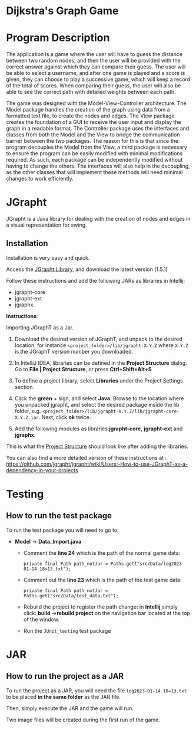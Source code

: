 # Dijkstra's Graph Game

# Program Description

The application is a game where the user will have to guess the distance between two random nodes, and then the user will be provided with the correct answer against which they can compare their guess. The user will be able to select a username, and after one game is played and a score is given, they can choose to play a successive game, which will keep a record of the total of scores. When comparing their guess, the user will also be able to see the correct path with detailed weights between each path. 

The game was designed with the Model-View-Controller architecture. The Model package handles the creation of the graph using data from a formatted text file, to create the nodes and edges. The View package creates the foundation of a GUI to receive the user input and display the graph in a readable format. The Controller package uses the interfaces and classes from both the Model and the View to bridge the communication barrier between the two packages. The reason for this is that since the program decouples the Model from the View, a third package is necessary to ensure the program can be easily modified with minimal modifications required. As such, each package can be independently modified without having to change the others. The interfaces will also help in the decoupling, as the other classes that will implement these methods will need minimal changes to work efficiently. 

# JGrapht

JGrapht is a Java library for dealing with the creation of nodes and edges in a visual representation for swing.

## Installation

Installation is very easy and quick. 

Access the [JGrapht Library](https://sourceforge.net/projects/jgrapht/), and download the latest version (1.5.1)


Follow these instructions and add the following JARs as libraries in Intellij:
* jgrapht-core
* jgrapht-ext
* jgraphx.

__Instructions__:

Importing JGraphT as a Jar.



1. Download the desired version of JGraphT, and unpack to the desired location, for instance ```<project_folder>/lib/jgrapht-X.Y.Z``` where ```X.Y.Z``` is the JGraphT version number you downloaded.

2. In IntelliJ IDEA, libraries can be defined in the __Project Structure__ dialog. Go to __File | Project Structure__, or press __Ctrl+Shift+Alt+S__

3. To define a project library, select __Libraries__ under the Project Settings section.

4. Click the __green__ + sign, and select __Java__. Browse to the location where you unpacked jgrapht, and select the desired package inside the lib folder, e.g. ```<project_folder>/lib/jgrapht-X.Y.Z/lib/jgrapht-core-X.Y.Z.jar```. Next, click __ok__ twice.

5. Add the following modules as libraries:__jgrapht-core,__ __jgrapht-ext__ and __jgraphx__.

This is what the [Project Structure](https://www.dropbox.com/scl/fi/vvejk32pv3pdoq8c6cil7/Untitled.paper?dl=0&rlkey=1ytoyogepbx4sqcqp5dnpgbfo) should look like after adding the libraries.

You can also find a more detailed version of these instructions at : https://github.com/jgrapht/jgrapht/wiki/Users:-How-to-use-JGraphT-as-a-dependency-in-your-projects
# Testing

## How to run the test package

To run the test package you will need to go to:
* __Model__ -> __Data_Import.java__

  * Comment the __line 24__ which is the path of the normal game data:
    ```
    private final Path path_notJar = Paths.get("src/Data/log2023-01-14 18=13.txt");
    ```

  * Comment out the __line 23__ which is the path of the test game data:
    ```
    private final Path path_notJar = Paths.get("src/Data/test_data.txt");
    ```
  
  * Rebuild the project to register the path change:
  in __Intellij__,simply click: __build__ ->__rebuild  project__ on the navigation bar located at the top of the window.
  * Run the ```JUnit_testing``` test package

# JAR

## How to run the project as a JAR

To run the project as a JAR, you will need the file ```log2023-01-14 18=13.txt``` to be placed __in the same folder__ as the JAR file.

Then, simply execute the JAR and the game will run.

Two image files will be created during the first run of the game.
